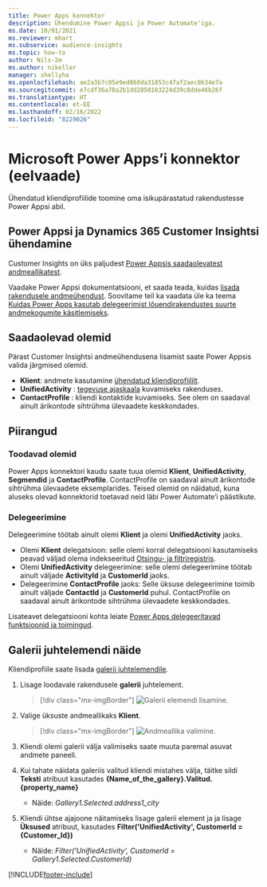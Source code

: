 ```yaml
---
title: Power Apps konnektor
description: Ühendumine Power Appsi ja Power Automate'iga.
ms.date: 10/01/2021
ms.reviewer: mhart
ms.subservice: audience-insights
ms.topic: how-to
author: Nils-2m
ms.author: nikeller
manager: shellyha
ms.openlocfilehash: ae2a3b7c05e9ed860da31853c47af2aec8634e7a
ms.sourcegitcommit: e7cdf36a78a2b1dd2850183224d39c8dde46b26f
ms.translationtype: HT
ms.contentlocale: et-EE
ms.lasthandoff: 02/16/2022
ms.locfileid: "8229026"
---
```

# <a name="microsoft-power-apps-connector-preview"></a>Microsoft Power Apps’i konnektor (eelvaade)

Ühendatud kliendiprofiilide toomine oma isikupärastatud rakendustesse Power Appsi abil.

## <a name="connect-power-apps-and-dynamics-365-customer-insights"></a>Power Appsi ja Dynamics 365 Customer Insightsi ühendamine

Customer Insights on üks paljudest [Power Appsis saadaolevatest andmeallikatest](/powerapps/maker/canvas-apps/working-with-data-sources).

Vaadake Power Appsi dokumentatsiooni, et saada teada, kuidas [lisada rakendusele andmeühendust](/powerapps/maker/canvas-apps/add-data-connection). Soovitame teil ka vaadata üle ka teema [Kuidas Power Apps kasutab delegeerimist lõuendirakendustes suurte andmekogumite käsitlemiseks](/powerapps/maker/canvas-apps/delegation-overview).

## <a name="available-entities"></a>Saadaolevad olemid

Pärast Customer Insightsi andmeühendusena lisamist saate Power Appsis valida järgmised olemid.

- **Klient**: andmete kasutamine [ühendatud kliendiprofiililt](customer-profiles.md).
- **UnifiedActivity** : [tegevuse ajaskaala](activities.md) kuvamiseks rakenduses.
- **ContactProfile** : kliendi kontaktide kuvamiseks. See olem on saadaval ainult ärikontode sihtrühma ülevaadete keskkondades.

## <a name="limitations"></a>Piirangud

### <a name="retrievable-entities"></a>Toodavad olemid

Power Apps konnektori kaudu saate tuua olemid **Klient**, **UnifiedActivity**, **Segmendid** ja **ContactProfile**. ContactProfile on saadaval ainult ärikontode sihtrühma ülevaadete eksemplarides. Teised olemid on näidatud, kuna aluseks olevad konnektorid toetavad neid läbi Power Automate’i päästikute.

### <a name="delegation"></a>Delegeerimine

Delegeerimine töötab ainult olemi **Klient** ja olemi **UnifiedActivity** jaoks. 

- Olemi **Klient** delegatsioon: selle olemi korral delegatsiooni kasutamiseks peavad väljad olema indekseeritud [Otsingu- ja filtriregistris](search-filter-index.md).  
- Olemi **UnifiedActivity** delegeerimine: selle olemi delegeerimine töötab ainult väljade **ActivityId** ja **CustomerId** jaoks.  
- Delegeerimine **ContactProfile** jaoks: Selle üksuse delegeerimine toimib ainult väljade **ContactId** ja **CustomerId** puhul. ContactProfile on saadaval ainult ärikontode sihtrühma ülevaadete keskkondades.

Lisateavet delegatsiooni kohta leiate [Power Apps delegeeritavad funktsioonid ja toimingud](/powerapps/maker/canvas-apps/delegation-overview). 

## <a name="example-gallery-control"></a>Galerii juhtelemendi näide

Kliendiprofiile saate lisada [galerii juhtelemendile](/powerapps/maker/canvas-apps/add-gallery).

1. Lisage loodavale rakendusele **galerii** juhtelement.

    > [!div class="mx-imgBorder"]
    > ![Galerii elemendi lisamine.](media/connector-powerapps9.png "Galerii elemendi lisamine.")

2. Valige üksuste andmeallikaks **Klient**.

    > [!div class="mx-imgBorder"]
    > ![Andmeallika valimine.](media/choose-datasource-powerapps.png "Andmeallika valimine.")

3. Kliendi olemi galerii välja valimiseks saate muuta paremal asuvat andmete paneeli.

4. Kui tahate näidata galeriis valitud kliendi mistahes välja, täitke sildi **Teksti** atribuut kasutades **{Name_of_the_gallery}.Valitud.{property_name}**  
    - Näide: _Gallery1.Selected.address1_city_

5. Kliendi ühtse ajajoone näitamiseks lisage galerii element ja ja lisage **Üksused** atribuut, kasutades **Filter('UnifiedActivity', CustomerId = {Customer_Id})**  
    - Näide: _Filter('UnifiedActivity', CustomerId = Gallery1.Selected.CustomerId)_


[!INCLUDE[footer-include](../includes/footer-banner.md)]

